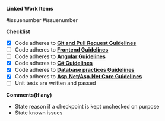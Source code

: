 **Linked Work Items**

#issuenumber
#issuenumber

**Checklist**

- [x] Code adheres to **[Git and Pull Request Guidelines](http://knowledge.promactinfo.com/books/guidelines/page/git-and-pull-request-checklist)**
- [ ] Code adheres to **[Frontend Guidelines](http://knowledge.promactinfo.com/books/guidelines/page/front-end-checklist)**
- [ ] Code adheres to **[Angular Guidelines](http://knowledge.promactinfo.com/books/guidelines/page/angular-checklist)**
- [x] Code adheres to **[C# Guidelines](http://knowledge.promactinfo.com/books/guidelines/page/c-checklist)**
- [x] Code adheres to **[Database practices Guidelines](http://knowledge.promactinfo.com/books/guidelines/page/project-structure-and-database-practices-checklist-%28aspnet-and-ef%29)**
- [x] Code adheres to **[Asp.Net/Asp.Net Core Guidelines](http://knowledge.promactinfo.com/books/guidelines/page/project-structure-and-database-practices-checklist-%28aspnet-and-ef%29)**
- [ ] Unit tests are written and passed

**Comments(If any)**

- State reason if a checkpoint is kept unchecked on purpose
- State known issues
